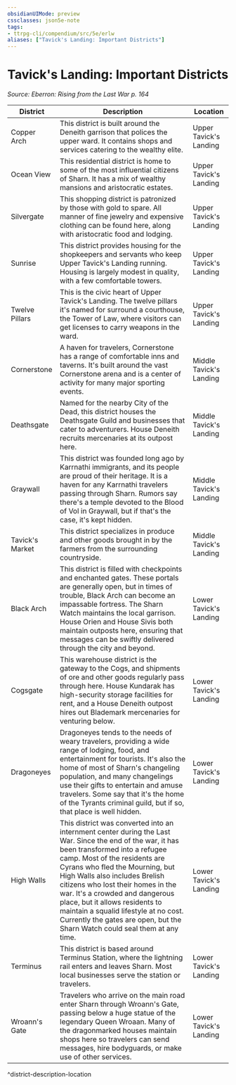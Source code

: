 ```yaml
---
obsidianUIMode: preview
cssclasses: json5e-note
tags:
- ttrpg-cli/compendium/src/5e/erlw
aliases: ["Tavick's Landing: Important Districts"]
---
```

# Tavick's Landing: Important Districts
*Source: Eberron: Rising from the Last War p. 164* 

| District | Description | Location |
|----------|-------------|----------|
| Copper Arch | This district is built around the Deneith garrison that polices the upper ward. It contains shops and services catering to the wealthy elite. | Upper Tavick's Landing |
| Ocean View | This residential district is home to some of the most influential citizens of Sharn. It has a mix of wealthy mansions and aristocratic estates. | Upper Tavick's Landing |
| Silvergate | This shopping district is patronized by those with gold to spare. All manner of fine jewelry and expensive clothing can be found here, along with aristocratic food and lodging. | Upper Tavick's Landing |
| Sunrise | This district provides housing for the shopkeepers and servants who keep Upper Tavick's Landing running. Housing is largely modest in quality, with a few comfortable towers. | Upper Tavick's Landing |
| Twelve Pillars | This is the civic heart of Upper Tavick's Landing. The twelve pillars it's named for surround a courthouse, the Tower of Law, where visitors can get licenses to carry weapons in the ward. | Upper Tavick's Landing |
| Cornerstone | A haven for travelers, Cornerstone has a range of comfortable inns and taverns. It's built around the vast Cornerstone arena and is a center of activity for many major sporting events. | Middle Tavick's Landing |
| Deathsgate | Named for the nearby City of the Dead, this district houses the Deathsgate Guild and businesses that cater to adventurers. House Deneith recruits mercenaries at its outpost here. | Middle Tavick's Landing |
| Graywall | This district was founded long ago by Karrnathi immigrants, and its people are proud of their heritage. It is a haven for any Karrnathi travelers passing through Sharn. Rumors say there's a temple devoted to the Blood of Vol in Graywall, but if that's the case, it's kept hidden. | Middle Tavick's Landing |
| Tavick's Market | This district specializes in produce and other goods brought in by the farmers from the surrounding countryside. | Middle Tavick's Landing |
| Black Arch | This district is filled with checkpoints and enchanted gates. These portals are generally open, but in times of trouble, Black Arch can become an impassable fortress. The Sharn Watch maintains the local garrison. House Orien and House Sivis both maintain outposts here, ensuring that messages can be swiftly delivered through the city and beyond. | Lower Tavick's Landing |
| Cogsgate | This warehouse district is the gateway to the Cogs, and shipments of ore and other goods regularly pass through here. House Kundarak has high-security storage facilities for rent, and a House Deneith outpost hires out Blademark mercenaries for venturing below. | Lower Tavick's Landing |
| Dragoneyes | Dragoneyes tends to the needs of weary travelers, providing a wide range of lodging, food, and entertainment for tourists. It's also the home of most of Sharn's changeling population, and many changelings use their gifts to entertain and amuse travelers. Some say that it's the home of the Tyrants criminal guild, but if so, that place is well hidden. | Lower Tavick's Landing |
| High Walls | This district was converted into an internment center during the Last War. Since the end of the war, it has been transformed into a refugee camp. Most of the residents are Cyrans who fled the Mourning, but High Walls also includes Brelish citizens who lost their homes in the war. It's a crowded and dangerous place, but it allows residents to maintain a squalid lifestyle at no cost. Currently the gates are open, but the Sharn Watch could seal them at any time. | Lower Tavick's Landing |
| Terminus | This district is based around Terminus Station, where the lightning rail enters and leaves Sharn. Most local businesses serve the station or travelers. | Lower Tavick's Landing |
| Wroann's Gate | Travelers who arrive on the main road enter Sharn through Wroann's Gate, passing below a huge statue of the legendary Queen Wroaan. Many of the dragonmarked houses maintain shops here so travelers can send messages, hire bodyguards, or make use of other services. | Lower Tavick's Landing |
^district-description-location